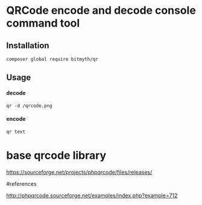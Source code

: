 # QRCode encode and decode console command tool

## Installation

    composer global require bitmyth/qr

## Usage

#### decode
    qr -d /qrcode.png
    
#### encode
    qr text

# base qrcode library
https://sourceforge.net/projects/phpqrcode/files/releases/

#references

http://phpqrcode.sourceforge.net/examples/index.php?example=712
